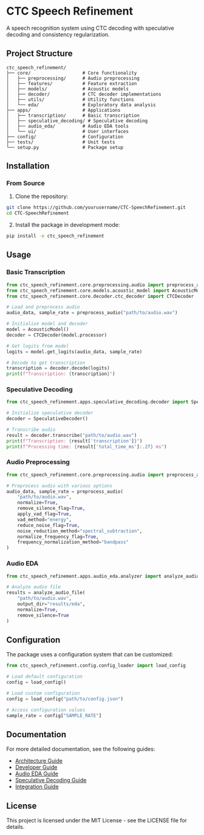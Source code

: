 # CTC Speech Refinement

A speech recognition system using CTC decoding with speculative decoding and consistency regularization.

## Project Structure

```
ctc_speech_refinement/
├── core/                   # Core functionality
│   ├── preprocessing/      # Audio preprocessing
│   ├── features/           # Feature extraction
│   ├── models/             # Acoustic models
│   ├── decoder/            # CTC decoder implementations
│   ├── utils/              # Utility functions
│   └── eda/                # Exploratory data analysis
├── apps/                   # Applications
│   ├── transcription/      # Basic transcription
│   ├── speculative_decoding/ # Speculative decoding
│   ├── audio_eda/          # Audio EDA tools
│   └── ui/                 # User interfaces
├── config/                 # Configuration
├── tests/                  # Unit tests
└── setup.py                # Package setup
```

## Installation

### From Source

1. Clone the repository:
```bash
git clone https://github.com/yourusername/CTC-SpeechRefinement.git
cd CTC-SpeechRefinement
```

2. Install the package in development mode:
```bash
pip install -e ctc_speech_refinement
```

## Usage

### Basic Transcription

```python
from ctc_speech_refinement.core.preprocessing.audio import preprocess_audio
from ctc_speech_refinement.core.models.acoustic_model import AcousticModel
from ctc_speech_refinement.core.decoder.ctc_decoder import CTCDecoder

# Load and preprocess audio
audio_data, sample_rate = preprocess_audio("path/to/audio.wav")

# Initialize model and decoder
model = AcousticModel()
decoder = CTCDecoder(model.processor)

# Get logits from model
logits = model.get_logits(audio_data, sample_rate)

# Decode to get transcription
transcription = decoder.decode(logits)
print(f"Transcription: {transcription}")
```

### Speculative Decoding

```python
from ctc_speech_refinement.apps.speculative_decoding.decoder import SpeculativeDecoder

# Initialize speculative decoder
decoder = SpeculativeDecoder()

# Transcribe audio
result = decoder.transcribe("path/to/audio.wav")
print(f"Transcription: {result['transcription']}")
print(f"Processing time: {result['total_time_ms']:.2f} ms")
```

### Audio Preprocessing

```python
from ctc_speech_refinement.core.preprocessing.audio import preprocess_audio

# Preprocess audio with various options
audio_data, sample_rate = preprocess_audio(
    "path/to/audio.wav",
    normalize=True,
    remove_silence_flag=True,
    apply_vad_flag=True,
    vad_method="energy",
    reduce_noise_flag=True,
    noise_reduction_method="spectral_subtraction",
    normalize_frequency_flag=True,
    frequency_normalization_method="bandpass"
)
```

### Audio EDA

```python
from ctc_speech_refinement.apps.audio_eda.analyzer import analyze_audio_file

# Analyze audio file
results = analyze_audio_file(
    "path/to/audio.wav",
    output_dir="results/eda",
    normalize=True,
    remove_silence=True
)
```

## Configuration

The package uses a configuration system that can be customized:

```python
from ctc_speech_refinement.config.config_loader import load_config

# Load default configuration
config = load_config()

# Load custom configuration
config = load_config("path/to/config.json")

# Access configuration values
sample_rate = config["SAMPLE_RATE"]
```

## Documentation

For more detailed documentation, see the following guides:

- [Architecture Guide](docs/ARCHITECTURE.md)
- [Developer Guide](docs/DEVELOPER_GUIDE.md)
- [Audio EDA Guide](docs/AUDIO_EDA_GUIDE.md)
- [Speculative Decoding Guide](docs/SPECULATIVE_DECODING.md)
- [Integration Guide](docs/INTEGRATION_GUIDE.md)

## License

This project is licensed under the MIT License - see the LICENSE file for details.
